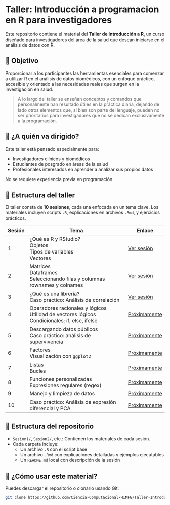 # Taller: Introducción a programacion en R para investigadores

Este repositorio contiene el material del **Taller de Introducción a R**, un curso diseñado para investigadores del área de la salud que desean iniciarse en el análisis de datos con R.

## 🎯 Objetivo

Proporcionar a los participantes las herramientas esenciales para comenzar a utilizar R en el análisis de datos biomédicos, con un enfoque práctico, accesible y orientado a las necesidades reales que surgen en la investigación en salud.

> A lo largo del taller se enseñan conceptos y comandos que personalmente han resultado útiles en la práctica diaria, dejando de lado otros elementos que, si bien son parte del lenguaje, pueden no ser prioritarios para investigadores que no se dedican exclusivamente a la programación.

## 🧪 ¿A quién va dirigido?

Este taller está pensado especialmente para:

- Investigadores clínicos y biomédicos
- Estudiantes de posgrado en áreas de la salud
- Profesionales interesados en aprender a analizar sus propios datos

No se requiere experiencia previa en programación.

## 🧭 Estructura del taller


El taller consta de **10 sesiones**, cada una enfocada en un tema clave. Los materiales incluyen scripts `.R`, explicaciones en archivos `.Rmd`, y ejercicios prácticos.

| Sesión | Tema | Enlace |
|--------|------|-------------|
| 1 | ¿Qué es R y RStudio?<br>Objetos<br>Tipos de variables<br>Vectores | [Ver sesión](https://ciencia-computacional-himfg.github.io/Taller-Introduccion_R/Sesion1/Sesion1.html) |
| 2 | Matrices<br>Dataframes<br>Seleccionando filas y columnas<br>rownames y colnames | [Ver sesión](https://ciencia-computacional-himfg.github.io/Taller-Introduccion_R/Sesion2/Sesion2.html) |
| 3 | ¿Qué es una librería?<br>Caso práctico: Análisis de correlación | [Ver sesión](https://ciencia-computacional-himfg.github.io/Taller-Introduccion_R/Sesion3/Sesion3.html) |
| 4 | Operadores racionales y lógicos<br>Utilidad de vectores lógicos<br>Condicionales: if, else, ifelse | [Próximamente](https://ciencia-computacional-himfg.github.io/Taller-Introduccion_R/Sesion4/Sesion4.html) |
| 5 | Descargando datos públicos<br>Caso práctico: análisis de supervivencia | [Próximamente](https://ciencia-computacional-himfg.github.io/Taller-Introduccion_R/Sesion4/Sesion4.html) |
| 6 | Factores<br>Visualización con `ggplot2` | [Próximamente](https://ciencia-computacional-himfg.github.io/Taller-Introduccion_R/Sesion4/Sesion4.html)|
| 7 | Listas<br>Bucles | [Próximamente](https://ciencia-computacional-himfg.github.io/Taller-Introduccion_R/Sesion4/Sesion4.html)|
| 8 | Funciones personalizadas<br>Expresiones regulares (regex) | [Próximamente](https://ciencia-computacional-himfg.github.io/Taller-Introduccion_R/Sesion4/Sesion4.html) |
| 9 | Manejo y limpieza de datos | [Próximamente](https://ciencia-computacional-himfg.github.io/Taller-Introduccion_R/Sesion4/Sesion4.html) |
| 10 | Caso práctico: Análisis de expresión diferencial y PCA | [Próximamente](https://ciencia-computacional-himfg.github.io/Taller-Introduccion_R/Sesion4/Sesion4.html) |


## 📁 Estructura del repositorio

- `Sesion1/`, `Sesion2/`, etc.: Contienen los materiales de cada sesión.
- Cada carpeta incluye:
  - Un archivo `.R` con el script base
  - Un archivo `.Rmd` con explicaciones detalladas y ejemplos ejecutables
  - Un `README.md` local con descripción de la sesión

## 🚀 ¿Cómo usar este material?

Puedes descargar el repositorio o clonarlo usando Git:

```bash
git clone https://github.com/Ciencia-Computacional-HIMFG/Taller-Introduccion_R.git

